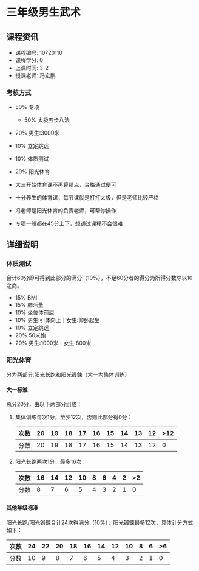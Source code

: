 # 三年级男生武术
## 课程资讯
- 课程编号: 10720110  
- 课程学分: 0
- 上课时间: 3-2
- 授课老师: 冯宏鹏
### 考核方式
- 50% 专项
  - 50% 太极五步八法 
- 20% 男生:3000米
- 10% 立定跳远
- 10% 体质测试
- 20% 阳光体育

- 大三开始体育课不再算绩点，合格通过便可
- 十分养生的体育课，每节课就是打打太极，但是老师比较严格
- 冯老师是阳光体育的负责老师，可帮你操作
- 专项一般都在45分上下，想通过课程不会很难
## 详细说明
### 体质测试
合计60分即可得到此部分的满分（10%），不足60分者的得分为所得分数除以10之商。
* 15% BMI
* 15% 肺活量
* 10% 坐位体前屈
* 10% 男生:引体向上｜女生:仰卧起坐
* 10% 立定跳远
* 20% 50米跑
* 20% 男生:1000米｜女生:800米

### 阳光体育
分为两部分:阳光长跑和阳光锻鍊（大一为集体训练）

#### 大一标淮
总分20分，由以下两部分组成：  
1. 集体训练每次1分，至少12次，否则此部分得0分：

   | 次数 | 20   | 19   | 18   | 17   | 16   | 15   | 14   | 13   | 12   | >12  |
   | ---- | ---- | ---- | ---- | ---- | ---- | ---- | ---- | ---- | ---- | ---- |
   | 分数 | 20   | 19   | 18   | 17   | 16   | 15   | 14   | 13   | 12   | 0    |

2. 阳光长跑两次1分，最多16次：

   | 次数 | 16   | 14   | 12   | 10   | 8    | 6    | 4    | 2    | >2   |
   | ---- | ---- | ---- | ---- | ---- | ---- | ---- | ---- | ---- | ---- |
   | 分数 | 8    | 7    | 6    | 5    | 4    | 3    | 2    | 1    | 0    |

#### 其他年级标准

阳光长跑/阳光锻鍊合计24次得满分（10%），阳光锻鍊最多12次，具体计分方式如下：

| 次数 | 24   | 22   | 20   | 18   | 16   | 14   | 12   | 10   | 8    | 6    | >6   |
| ---- | ---- | ---- | ---- | ---- | ---- | ---- | ---- | ---- | ---- | ---- | ---- |
| 分数 | 10   | 9    | 8    | 7    | 6    | 5    | 4    | 3    | 2    | 1    | 0    |

